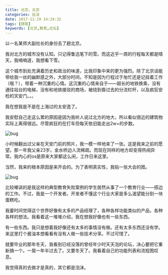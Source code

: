```yaml
---
title: 北京，北京
categories: 扯淡
date: 2017-11-19 14:24:32
tags: [随笔]
keywords: [北京,教育,论坛]
---
```


以一名某师大副社长的身份去了趟北京。

我对北方的城市没有认知。只记得鲁迅笔下的雪。而这近乎一周的行程每天都是晴天，我喃喃道，我想看下雪。

这个城市到处充满着历史和政治的味道，比我印象中来的更为强烈。除了北京话能带给我一丝的幽默感之外，大部分时间，不知是因为行程过于匆忙还是记挂着工作（哦？），带着一种沉重的心情。这沉重的心情来自于——超长的地铁换乘，没有通往站台的电梯，没有和地铁接驳的商场，被绕到昏过去的分流栏杆，以及疯狂安检的天安门。。。

我在想我是不是在上海过的太安逸了。

<!--more--->

我安慰自己走这么累的原因是因为我听人说过北方的地大，所以看似很近的建筑物实际上离得很远。尽管疯狂的在打车但每天依旧能走出2w+的步数。

![bug](http://www.cshayne.cn/blog/images/11-19.jpg)


小时候翻出过父亲在天安门前的照片，我一模一样地来了一张。这是我来之前的愿望。那一年我父亲23岁。金水桥边人流稀疏。而现在同样的地方却变得热闹异常。我内心的os是原来大家都这么闲，工作日来这里。

当然，我来的根本原因是来开会的。为了表明真实性，我贴一张大会的图。

![bug](http://www.cshayne.cn/blog/images/11-19-2.jpg)

比较嘲讽的是我这样的典型教育失败案例的学生居然从事了一个教育行业——搭边的工作。不过，我是一个开发者。开发者不懂这个行业大家是多么渴望能分到一块蛋糕吃。

我霎时间觉得这个世界好像有太多的产品经理了，各种各样功能类似的产品，各种各样的想法。我看着这一堆堆介绍，我在想我好像也有一些东西。

有一些东西。我只是想着我好像还有太多的事情没有做。还有太多东西还没有学。来这里打个酱油本想看看有没有人做一些技术分享。不过可惜了。

就要毕业的那年冬天，我看到已经没落的曾经年少时天天泡的论坛，决心要把它重新搞一个。一晃一年半过去了。又要冬天了。我看着自己的功能列表和流程图叹息。

我觉得真的去做才是真的，其它都是泡沫。




